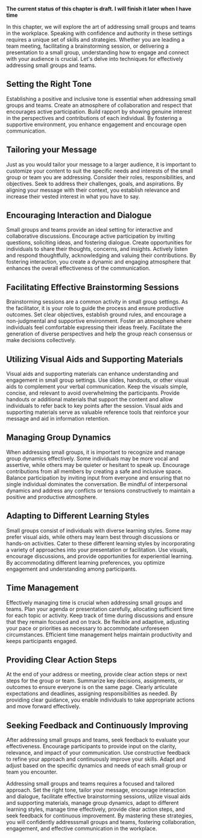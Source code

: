**The current status of this chapter is draft. I will finish it later when I have time**

In this chapter, we will explore the art of addressing small groups and teams in the workplace. Speaking with confidence and authority in these settings requires a unique set of skills and strategies. Whether you are leading a team meeting, facilitating a brainstorming session, or delivering a presentation to a small group, understanding how to engage and connect with your audience is crucial. Let's delve into techniques for effectively addressing small groups and teams.

Setting the Right Tone
----------------------

Establishing a positive and inclusive tone is essential when addressing small groups and teams. Create an atmosphere of collaboration and respect that encourages active participation. Build rapport by showing genuine interest in the perspectives and contributions of each individual. By fostering a supportive environment, you enhance engagement and encourage open communication.

Tailoring your Message
----------------------

Just as you would tailor your message to a larger audience, it is important to customize your content to suit the specific needs and interests of the small group or team you are addressing. Consider their roles, responsibilities, and objectives. Seek to address their challenges, goals, and aspirations. By aligning your message with their context, you establish relevance and increase their vested interest in what you have to say.

Encouraging Interaction and Dialogue
------------------------------------

Small groups and teams provide an ideal setting for interactive and collaborative discussions. Encourage active participation by inviting questions, soliciting ideas, and fostering dialogue. Create opportunities for individuals to share their thoughts, concerns, and insights. Actively listen and respond thoughtfully, acknowledging and valuing their contributions. By fostering interaction, you create a dynamic and engaging atmosphere that enhances the overall effectiveness of the communication.

Facilitating Effective Brainstorming Sessions
---------------------------------------------

Brainstorming sessions are a common activity in small group settings. As the facilitator, it is your role to guide the process and ensure productive outcomes. Set clear objectives, establish ground rules, and encourage a non-judgmental and supportive environment. Foster an atmosphere where individuals feel comfortable expressing their ideas freely. Facilitate the generation of diverse perspectives and help the group reach consensus or make decisions collectively.

Utilizing Visual Aids and Supporting Materials
----------------------------------------------

Visual aids and supporting materials can enhance understanding and engagement in small group settings. Use slides, handouts, or other visual aids to complement your verbal communication. Keep the visuals simple, concise, and relevant to avoid overwhelming the participants. Provide handouts or additional materials that support the content and allow individuals to refer back to key points after the session. Visual aids and supporting materials serve as valuable reference tools that reinforce your message and aid in information retention.

Managing Group Dynamics
-----------------------

When addressing small groups, it is important to recognize and manage group dynamics effectively. Some individuals may be more vocal and assertive, while others may be quieter or hesitant to speak up. Encourage contributions from all members by creating a safe and inclusive space. Balance participation by inviting input from everyone and ensuring that no single individual dominates the conversation. Be mindful of interpersonal dynamics and address any conflicts or tensions constructively to maintain a positive and productive atmosphere.

Adapting to Different Learning Styles
-------------------------------------

Small groups consist of individuals with diverse learning styles. Some may prefer visual aids, while others may learn best through discussions or hands-on activities. Cater to these different learning styles by incorporating a variety of approaches into your presentation or facilitation. Use visuals, encourage discussions, and provide opportunities for experiential learning. By accommodating different learning preferences, you optimize engagement and understanding among participants.

Time Management
---------------

Effectively managing time is crucial when addressing small groups and teams. Plan your agenda or presentation carefully, allocating sufficient time for each topic or activity. Keep track of time during discussions and ensure that they remain focused and on track. Be flexible and adaptive, adjusting your pace or priorities as necessary to accommodate unforeseen circumstances. Efficient time management helps maintain productivity and keeps participants engaged.

Providing Clear Action Steps
----------------------------

At the end of your address or meeting, provide clear action steps or next steps for the group or team. Summarize key decisions, assignments, or outcomes to ensure everyone is on the same page. Clearly articulate expectations and deadlines, assigning responsibilities as needed. By providing clear guidance, you enable individuals to take appropriate actions and move forward effectively.

Seeking Feedback and Continuously Improving
-------------------------------------------

After addressing small groups and teams, seek feedback to evaluate your effectiveness. Encourage participants to provide input on the clarity, relevance, and impact of your communication. Use constructive feedback to refine your approach and continuously improve your skills. Adapt and adjust based on the specific dynamics and needs of each small group or team you encounter.

Addressing small groups and teams requires a focused and tailored approach. Set the right tone, tailor your message, encourage interaction and dialogue, facilitate effective brainstorming sessions, utilize visual aids and supporting materials, manage group dynamics, adapt to different learning styles, manage time effectively, provide clear action steps, and seek feedback for continuous improvement. By mastering these strategies, you will confidently addresssmall groups and teams, fostering collaboration, engagement, and effective communication in the workplace.
